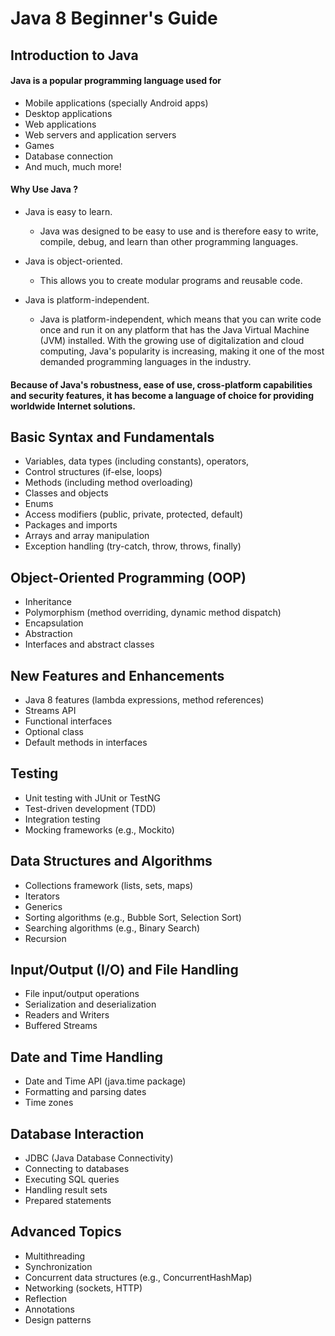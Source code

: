 # Java 8 Beginner's Guide
## Introduction to Java 
#### Java is a popular programming language used for 
- Mobile applications (specially Android apps)
- Desktop applications
- Web applications
- Web servers and application servers
- Games
- Database connection
- And much, much more!

#### Why Use Java ?

- Java is easy to learn.
    - Java was designed to be easy to use and is therefore easy to write,   compile, debug, and learn than other programming languages.

- Java is object-oriented.
    - This allows you to create modular programs and reusable code.

- Java is platform-independent.
    - Java is platform-independent, which means that you can write code once and run it on any platform that has the Java Virtual Machine (JVM) installed. With the growing use of digitalization and cloud computing, Java's popularity is increasing, making it one of the most demanded programming languages in the industry.


#### Because of Java's robustness, ease of use, cross-platform capabilities and security features, it has become a language of choice for providing worldwide Internet solutions.

## Basic Syntax and Fundamentals
- Variables, data types (including constants), operators,
- Control structures (if-else, loops)
- Methods (including method overloading)
- Classes and objects
- Enums
- Access modifiers (public, private, protected, default)
- Packages and imports
- Arrays and array manipulation
- Exception handling (try-catch, throw, throws, finally)

## Object-Oriented Programming (OOP)
- Inheritance
- Polymorphism (method overriding, dynamic method dispatch)
- Encapsulation
- Abstraction
- Interfaces and abstract classes

## New Features and Enhancements
- Java 8 features (lambda expressions, method references)
- Streams API
- Functional interfaces
- Optional class
- Default methods in interfaces

## Testing
- Unit testing with JUnit or TestNG
- Test-driven development (TDD)
- Integration testing
- Mocking frameworks (e.g., Mockito)

## Data Structures and Algorithms
- Collections framework (lists, sets, maps)
- Iterators
- Generics
- Sorting algorithms (e.g., Bubble Sort, Selection Sort)
- Searching algorithms (e.g., Binary Search)
- Recursion

## Input/Output (I/O) and File Handling
- File input/output operations
- Serialization and deserialization
- Readers and Writers
- Buffered Streams

## Date and Time Handling
- Date and Time API (java.time package)
- Formatting and parsing dates
- Time zones

## Database Interaction
- JDBC (Java Database Connectivity)
- Connecting to databases
- Executing SQL queries
- Handling result sets
- Prepared statements

## Advanced Topics
- Multithreading
- Synchronization
- Concurrent data structures (e.g., ConcurrentHashMap)
- Networking (sockets, HTTP)
- Reflection
- Annotations
- Design patterns
